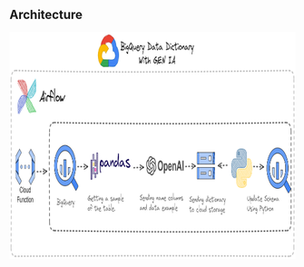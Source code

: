 ## Architecture

<div aling="center">
  <img src="images/architecture_image.png" height="400" width="1600">
</div>
